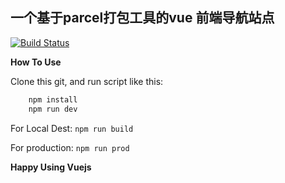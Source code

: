 ## 一个基于parcel打包工具的vue 前端导航站点

[![Build Status](https://travis-ci.org/zeroNav/hao.svg?branch=master)](https://travis-ci.org/zeroNav/hao)

**How To Use**

Clone this git, and run script like this:

```bash
    npm install
    npm run dev
```

For Local Dest:
    `npm run build`

For production:
    `npm run prod`

**Happy Using Vuejs**
